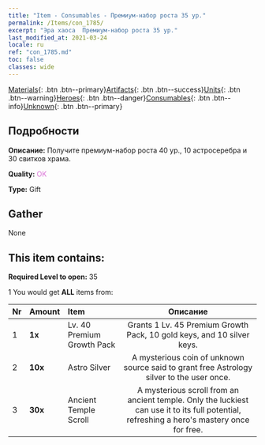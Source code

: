 ```yaml
---
title: "Item - Consumables - Премиум-набор роста 35 ур."
permalink: /Items/con_1785/
excerpt: "Эра хаоса  Премиум-набор роста 35 ур."
last_modified_at: 2021-03-24
locale: ru
ref: "con_1785.md"
toc: false
classes: wide
---
```

 [Materials](/ru/Items/){: .btn .btn--primary}[Artifacts](/ru/Items/Artifacts/){: .btn .btn--success}[Units](/ru/Items/Units/){: .btn .btn--warning}[Heroes](/ru/Items/Heroes/){: .btn .btn--danger}[Consumables](/ru/Items/Consumables/){: .btn .btn--info}[Unknown](/ru/Items/Unknown/){: .btn .btn--primary}

## Подробности
 **Описание:** Получите премиум-набор роста 40 ур., 10 астросеребра и 30 свитков храма.

 **Quality:** <span style="color: #DA70D6">OK</span>

 **Type:** Gift

## Gather

  None

## This item contains:

 **Required Level to open:** 35

 1 You would get **ALL** items  from:

  | Nr | Amount |     Item    | Описание |
  |:---|:-------|:------------|:-----------:|
  | 1 |  **1x** | Lv. 40 Premium Growth Pack | Grants 1 Lv. 45 Premium Growth Pack, 10 gold keys, and 10 silver keys.  | 
  | 2 |  **10x** | Astro Silver | A mysterious coin of unknown source said to grant free Astrology silver to the user once.  | 
  | 3 |  **30x** | Ancient Temple Scroll | A mysterious scroll from an ancient temple. Only the luckiest can use it to its full potential, refreshing a hero's mastery once for free.  | 
